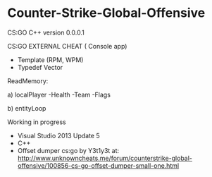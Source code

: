 # Counter-Strike-Global-Offensive
CS:GO C++ version 0.0.0.1

CS:GO EXTERNAL CHEAT ( Console app)

* Template (RPM, WPM)
* Typedef Vector


ReadMemory:

a) localPlayer
-Health
-Team
-Flags

b) entityLoop



Working in progress

* Visual Studio 2013 Update 5
* C++
* Offset dumper cs:go by Y3t1y3t at: http://www.unknowncheats.me/forum/counterstrike-global-offensive/100856-cs-go-offset-dumper-small-one.html
